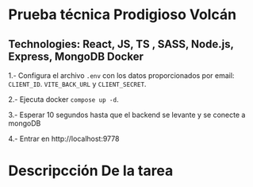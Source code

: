 # Prueba técnica Prodigioso Volcán

## Technologies: React, JS, TS , SASS, Node.js, Express, MongoDB Docker

1.- Configura el archivo `.env` con los datos proporcionados por email: `CLIENT_ID`. `VITE_BACK_URL` y `CLIENT_SECRET`.

2.- Ejecuta docker `compose up -d`.

3.- Esperar 10 segundos hasta que el backend se levante y se conecte a mongoDB

4.- Entrar en http://localhost:9778

# Descripcción De la tarea
